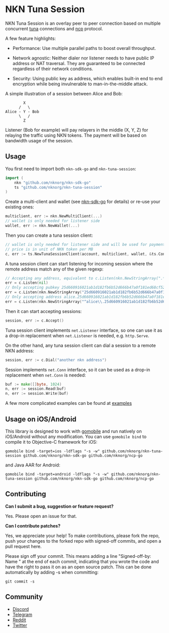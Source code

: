 # NKN Tuna Session

NKN Tuna Session is an overlay peer to peer connection based on multiple
concurrent [tuna](https://github.com/nknorg/tuna) connections and
[ncp](https://github.com/nknorg/ncp-go) protocol.

A few feature highlights:

* Performance: Use multiple parallel paths to boost overall throughput.

* Network agnostic: Neither dialer nor listener needs to have public IP address
  or NAT traversal. They are guaranteed to be connected regardless of their
  network conditions.

* Security: Using public key as address, which enables built-in end to end
  encryption while being invulnerable to man-in-the-middle attack.

A simple illustration of a session between Alice and Bob:

```
        X
      /   \
Alice - Y - Bob
      \   /
        Z
```

Listener (Bob for example) will pay relayers in the middle (X, Y, Z) for
relaying the traffic using NKN tokens. The payment will be based on bandwidth
usage of the session.

## Usage

You first need to import both `nkn-sdk-go` and `nkn-tuna-session`:

```go
import (
	nkn "github.com/nknorg/nkn-sdk-go"
	ts "github.com/nknorg/nkn-tuna-session"
)
```

Create a multi-client and wallet (see
[nkn-sdk-go](https://github.com/nknorg/nkn-sdk-go) for details) or re-use your
existing ones:

```go
multiclient, err := nkn.NewMultiClient(...)
// wallet is only needed for listener side
wallet, err := nkn.NewWallet(...)
```

Then you can create a tuna session client:

```go
// wallet is only needed for listener side and will be used for payment
// price is in unit of NKN token per MB
c, err := ts.NewTunaSessionClient(account, multiclient, wallet, &ts.Config{TunaMaxPrice: "0"})
```

A tuna session client can start listening for incoming session where the remote
address match any of the given regexp:

```go
// Accepting any address, equivalent to c.Listen(nkn.NewStringArray(".*"))
err = c.Listen(nil)
// Only accepting pubkey 25d660916021ab1d182fb6b52d666b47a0f181ed68cf52a056041bdcf4faaf99 but with any identifiers
err = c.Listen(nkn.NewStringArray("25d660916021ab1d182fb6b52d666b47a0f181ed68cf52a056041bdcf4faaf99$"))
// Only accepting address alice.25d660916021ab1d182fb6b52d666b47a0f181ed68cf52a056041bdcf4faaf99
err = c.Listen(nkn.NewStringArray("^alice\\.25d660916021ab1d182fb6b52d666b47a0f181ed68cf52a056041bdcf4faaf99$"))
```

Then it can start accepting sessions:

```go
session, err := c.Accept()
```

Tuna session client implements `net.Listener` interface, so one can use it as a
drop-in replacement when `net.Listener` is needed, e.g. `http.Serve`.

On the other hand, any tuna session client can dial a session to a remote NKN
address:

```go
session, err := c.Dial("another nkn address")
```

Session implements `net.Conn` interface, so it can be used as a drop-in
replacement when `net.Conn` is needed:

```go
buf := make([]byte, 1024)
n, err := session.Read(buf)
n, err := session.Write(buf)
```

A few more complicated examples can be found at [examples](examples)

## Usage on iOS/Android

This library is designed to work with
[gomobile](https://godoc.org/golang.org/x/mobile/cmd/gomobile) and run natively
on iOS/Android without any modification. You can use `gomobile bind` to compile
it to Objective-C framework for iOS:

```shell
gomobile bind -target=ios -ldflags "-s -w" github.com/nknorg/nkn-tuna-session github.com/nknorg/nkn-sdk-go github.com/nknorg/ncp-go
```

and Java AAR for Android:

```shell
gomobile bind -target=android -ldflags "-s -w" github.com/nknorg/nkn-tuna-session github.com/nknorg/nkn-sdk-go github.com/nknorg/ncp-go
```

## Contributing

**Can I submit a bug, suggestion or feature request?**

Yes. Please open an issue for that.

**Can I contribute patches?**

Yes, we appreciate your help! To make contributions, please fork the repo, push
your changes to the forked repo with signed-off commits, and open a pull request
here.

Please sign off your commit. This means adding a line "Signed-off-by: Name
<email>" at the end of each commit, indicating that you wrote the code and have
the right to pass it on as an open source patch. This can be done automatically
by adding -s when committing:

```shell
git commit -s
```

## Community

* [Discord](https://discord.gg/c7mTynX)
* [Telegram](https://t.me/nknorg)
* [Reddit](https://www.reddit.com/r/nknblockchain/)
* [Twitter](https://twitter.com/NKN_ORG)
